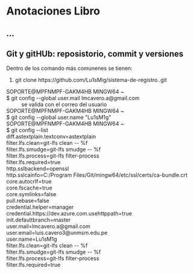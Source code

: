 <h1>Anotaciones Libro</h1>

<h2>...</h2>
<h2>Git y gitHUb: reposistorio, commit y versiones</h2>
<p>Dentro de los comando más comunenes se tienen:</p>
<ol>
  <li>git clone https://github.com/Lu1sMig/sistema-de-registro..git</li>
</ol>
<dl>
  <dt>SOPORTE@MPFNMPF-GAKM4HB MINGW64 ~<br />
$ git config --global user.mail lmcavero.a@gmail.com
</dt>
  <dd>se valida con el correo del usuario</dd>
  <dt>SOPORTE@MPFNMPF-GAKM4HB MINGW64 ~<br/>
$ git config --global user.name "Lu1sM1g"
  </dt>
  <dt>
    SOPORTE@MPFNMPF-GAKM4HB MINGW64 ~<br/>
$ git config --list<br/>
diff.astextplain.textconv=astextplain<br/>
filter.lfs.clean=git-lfs clean -- %f<br/>
filter.lfs.smudge=git-lfs smudge -- %f<br/>
filter.lfs.process=git-lfs filter-process<br/>
filter.lfs.required=true<br/>
http.sslbackend=openssl<br/>
http.sslcainfo=C:/Program Files/Git/mingw64/etc/ssl/certs/ca-bundle.crt<br/>
core.autocrlf=true<br/>
core.fscache=true<br/>
core.symlinks=false<br/>
pull.rebase=false<br/>
credential.helper=manager<br/>
credential.https://dev.azure.com.usehttppath=true<br/>
init.defaultbranch=master<br/>
user.mail=lmcavero.a@gmail.com<br/>
user.email=luis.cavero3@unmsm.edu.pe<br/>
user.name=Lu1sM1g<br/>
filter.lfs.clean=git-lfs clean -- %f<br/>
filter.lfs.smudge=git-lfs smudge -- %f<br/>
filter.lfs.process=git-lfs filter-process<br/>
filter.lfs.required=true<br/>

  </dt>
</dl>


<style type=”text/css”>
ol {
  list-style-type: lower-roman;
}
</style>

